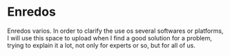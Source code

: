 # Enredos
Enredos varios.
In order to clarify the use os several softwares or platforms, I will use this space to upload when I find a good solution for a problem, trying to explain it a lot, not only for experts or so, but for all of us.

